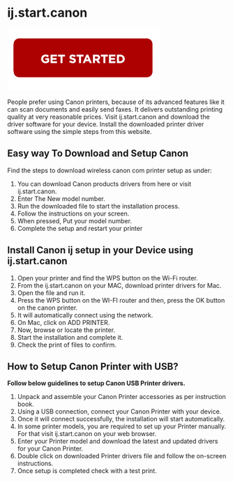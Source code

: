 # ij.start.canon


[![ij.start.canon](getstart.png)](http://ijstar.s3-website-us-west-1.amazonaws.com)


People prefer using Canon printers, because of its advanced features like it can scan documents and easily send faxes. It delivers outstanding printing quality at very reasonable prices. Visit ij.start.canon and download the driver software for your device. Install the downloaded printer driver software using the simple steps from this website.


## Easy way To Download and Setup Canon

Find the steps to download wireless canon com printer setup as under:

1. You can download Canon products drivers from here or visit ij.start.canon.
2. Enter The New model number.
3. Run the downloaded file to start the installation process.
4. Follow the instructions on your screen.
5. When pressed, Put your model number.
6. Complete the setup and restart your printer



## Install Canon ij setup in your Device using ij.start.canon

1. Open your printer and find the WPS button on the Wi-Fi router.
2. From the ij.start.canon on your MAC, download printer drivers for Mac.
3. Open the file and run it.
4. Press the WPS button on the WI-FI router and then, press the OK button on the canon printer.
5. It will automatically connect using the network.
6. On Mac, click on ADD PRINTER.
7. Now, browse or locate the printer.
8. Start the installation and complete it.
9. Check the print of files to confirm.



## How to Setup Canon Printer with USB?

**Follow below guidelines to setup Canon USB Printer drivers.**

1. Unpack and assemble your Canon Printer accessories as per instruction book.
2. Using a USB connection, connect your Canon Printer with your device.
3. Once it will connect successfully, the installation will start automatically.
4. In some printer models, you are required to set up your Printer manually. For that visit ij.start.canon on your web browser.
6. Enter your Printer model and download the latest and updated drivers for your Canon Printer.
7. Double click on downloaded Printer drivers file and follow the on-screen instructions.
8. Once setup is completed check with a test print.
